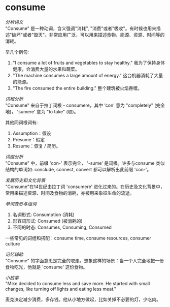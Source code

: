 # consume

_分析词义_  
"Consume" 是一种动词，含义强调"消耗", "消费"或者"吸收"。有时候也用来描述"破坏"或者"毁灭"。非常应用广泛，可以用来描述食物、能源、资源、时间等的消耗。

  

举几个例句:

  

1.  "I consume a lot of fruits and vegetables to stay healthy." 我为了保持身体健康，会消费大量的水果和蔬菜。
2.  "The machine consumes a large amount of energy." 这台机器消耗了大量的能源。
3.  "The fire consumed the entire building." 整个建筑被火焰吞噬。

  

_词根分析_  
"Consume" 来自于拉丁词根 - consumere，其中 ‘con' 意为 "completely" (完全地)， 'sumere' 意为 "to take" (取)。

  

其他同词根词有:

  

1.  Assumption：假设
2.  Presume：假定
3.  Resume：恢复 / 简历。

  

_词缀分析_  
"Consume" 中，前缀 'con-' 表示完全， '-sume' 是词根。许多与consume 类似结构的单词如: conclude, connect, convert 都可以解析出此前缀 'con-'。

  

_发展历史和文化背景_  
"Consume"在14世纪由拉丁词 'consumere' 进化过来的。在历史及文化背景中，常用来描述资源、时间及食物的消耗，亦被用来象征生命的流逝。

  

_单词变形与组词_

  

1.  名词形式: Consumption (消耗)
2.  形容词形式: Consumed (被消耗的)
3.  不同的时态: Consumes, Consuming, Consumed

  

一些常见的词组和搭配：consume time, consume resources, consumer culture

  

_记忆辅助_  
"Consume" 的字面意思是完全的取走。想象这样的场景：当一个人完全地把一份食物吃光，他就是 'consume' 这份食物。

  

_小故事_  
"Mike decided to consume less and save more. He started with small changes, like turning off lights and eating less meat."

  

麦克决定减少消费，多存钱。他从小地方做起，比如关掉不必要的灯，少吃肉。
